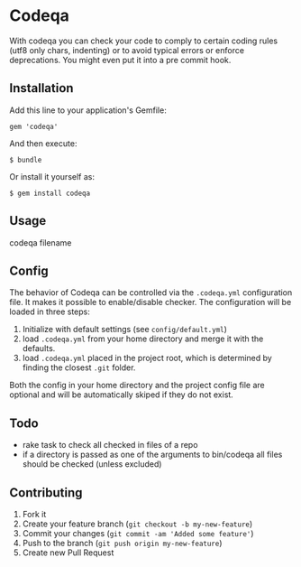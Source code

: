 # Codeqa

With codeqa you can check your code to comply to certain coding rules (utf8 only chars, indenting) or to avoid typical errors or
enforce deprecations. You might even put it into a pre commit hook.

## Installation

Add this line to your application's Gemfile:

    gem 'codeqa'

And then execute:

    $ bundle

Or install it yourself as:

    $ gem install codeqa

## Usage

codeqa filename


## Config

The behavior of Codeqa can be controlled via the `.codeqa.yml` configuration
file. It makes it possible to enable/disable checker.
The configuration will be loaded in three steps:

1. Initialize with default settings (see `config/default.yml`)
2. load `.codeqa.yml` from your home directory and merge it with the defaults.
3. load `.codeqa.yml` placed in the project root, which is determined by finding
  the closest `.git` folder.

Both the config in your home directory and the project config file are optional
and will be automatically skiped if they do not exist.


## Todo

* rake task to check all checked in files of a repo
* if a directory is passed as one of the arguments to bin/codeqa all files should be checked (unless excluded)
## Contributing

1. Fork it
2. Create your feature branch (`git checkout -b my-new-feature`)
3. Commit your changes (`git commit -am 'Added some feature'`)
4. Push to the branch (`git push origin my-new-feature`)
5. Create new Pull Request
